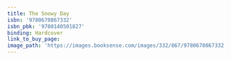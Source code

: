 ```yaml
---
title: The Snowy Day
isbn: '9780670867332'
isbn_pbk: '9780140501827'
binding: Hardcover
link_to_buy_page:
image_path: 'https://images.booksense.com/images/332/867/9780670867332.jpg'
---
```


